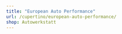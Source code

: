```yaml
---
title: "European Auto Performance"
url: /cupertino/european-auto-performance/
shop: Autowerkstatt
---
```

